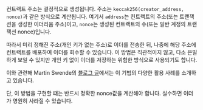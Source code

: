 컨트랙트 주소는 결정적으로 생성됩니다. 주소는 `keccak256(creator_address, nonce)`과 같은 방식으로 계산됩니다. 여기서 `address`는 컨트랙트의 주소(또는 트랜잭션을 생성한 이더리움 주소)이고, `nonce`는 생성된 컨트랙트의 수(또는 일반 계정의 트랜잭션 nonce)입니다. 

따라서 미리 정해진 주소(개인 키가 없는 주소)로 이더를 전송한 뒤, 나중에 해당 주소에 컨트랙트를 배포하여 이더를 회수할 수 있습니다. 이 방법은 직관적이지 않고, 다소 은밀하게 보일 수 있지만 개인 키 없이 이더를 저장하는 위험한 방식으로 사용되기도 합니다. 

이와 관련해 Martin Swende의 [블로그 글](https://swende.se/blog/Ethereum_quirks_and_vulns.html)에서는 이 기법의 다양한 활용 사례를 소개하고 있습니다. 

단, 이 방법을 구현할 떄는 반드시 정확한 nonce값을 계산해야 합니다. 실수하면 이더가 영원히 사라질 수 있습니다.
